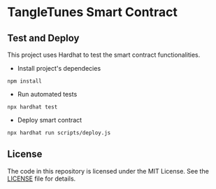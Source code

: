 # TangleTunes Smart Contract

## Test and Deploy
This project uses Hardhat to test the smart contract functionalities.


- Install project's dependecies
```shell
npm install
```
- Run automated tests
```shell
npx hardhat test
```
- Deploy smart contract
```
npx hardhat run scripts/deploy.js
```

## License
The code in this repository is licensed under the MIT License. See the [LICENSE](./LICENCE) file for details.
